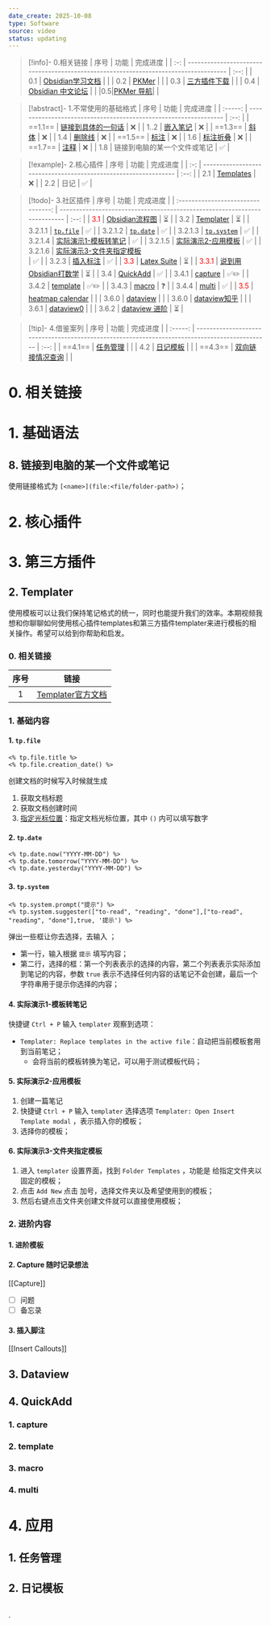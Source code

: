 ```yaml
---
date_create: 2025-10-08
type: Software
source: video
status: updating
---
```


> [!info]- 0.相关链接
| 序号  | 功能                                                                                   | 完成进度 |
| :-: | ------------------------------------------------------------------------------------ | :--: |
| 0.1 | [Obsidian学习文档](https://coffeetea.top/zh/)                                            |      |
| 0.2 | [PKMer](https://pkmer.cn/index_old/)                                                 |      |
| 0.3 | [三方插件下载](https://airtable.com/appErQxa3n8SnyUdO/shrdmp10Lxmf5Wmgl/tblJqnWpcKURTjysX) |      |
| 0.4 | [Obsidian 中文论坛](https://forum-zh.obsidian.md/)                                       |      |
|0.5|[PKMer 导航](https://pkmer.cn/link/)| |

> [!abstract]- 1.不常使用的基础格式
|   序号    | 功能                                                               | 完成进度 |
| :-----: | ---------------------------------------------------------------- | :--: |
| ==1.1== | [链接到具体的一句话](https://www.bilibili.com/video/BV1Hj411E7ra?t=316.9) |  ❌   |
|  1..2   | [嵌入笔记](https://www.bilibili.com/video/BV1Hj411E7ra?t=406.2)      |  ❌   |
| ==1.3== | [斜体](https://www.bilibili.com/video/BV1Hj411E7ra?t=671.5)        |  ❌   |
|   1.4   | [删除线](https://www.bilibili.com/video/BV1Hj411E7ra?t=699.9)       |  ❌   |
| ==1.5== | [标注](https://www.bilibili.com/video/BV1Hj411E7ra?t=1078.3)       |  ❌   |
|   1.6   | [标注折叠](https://www.bilibili.com/video/BV1Hj411E7ra?t=1227.6)     |  ❌   |
| ==1.7== | [注释](https://www.bilibili.com/video/BV1Hj411E7ra?t=1258.4)       |  ❌   |
|   1.8   | 链接到电脑的某一个文件或笔记                                                   |  ✅   |

> [!example]- 2.核心插件
| 序号  | 功能                                                              | 完成进度 |
| :-: | --------------------------------------------------------------- | :--: |
| 2.1 | [Templates](https://www.bilibili.com/video/BV1c64y1W7c2?t=52.0) |  ❌   |
| 2.2 | 日记                                                              |  ✅   |

> [!todo]- 3.社区插件
|                 序号                 | 功能                                                                        | 完成进度 |
| :--------------------------------: | ------------------------------------------------------------------------- | :--: |
|  <font color="#ff0000">3.1</font>  | [Obsidian流程图](https://zhuanlan.zhihu.com/p/1936544558864398155)           |  ⏳   |
|                3.2                 | [Templater](https://www.bilibili.com/video/BV1c64y1W7c2?t=480.9)          |  ⏳   |
|              3.2.1.1               | [`tp.file`](https://www.bilibili.com/video/BV1c64y1W7c2?t=627.9)          |  ✅   |
|              3.2.1.2               | [`tp.date`](https://www.bilibili.com/video/BV1c64y1W7c2?t=689.9)          |  ✅   |
|              3.2.1.3               | [`tp.system`](https://www.bilibili.com/video/BV1c64y1W7c2?t=724.5)        |  ✅   |
|              3.2.1.4               | [实际演示1-模板转笔记](https://www.bilibili.com/video/BV1c64y1W7c2?t=822)          |  ✅   |
|              3.2.1.5               | [实际演示2-应用模板](https://www.bilibili.com/video/BV1c64y1W7c2?t=1068.4)        |  ✅   |
|              3.2.1.6               | [实际演示3-文件夹指定模板](https://www.bilibili.com/video/BV1c64y1W7c2?t=1178.6)<br> |  ✅   |
|               3.2.3                | [插入标注](https://www.bilibili.com/video/BV1c64y1W7c2?t=1828.3)              |  ✅   |
|  <font color="#ff0000">3.3</font>  | [Latex Suite](https://zhuanlan.zhihu.com/p/1931395948728259558)           |  ⏳   |
| <font color="#ff0000">3.3.1</font> | [说到用Obsidian打数学](https://www.bilibili.com/video/BV13baozkETT/)            |  ⏳   |
|                3.4                 | [QuickAdd](https://www.bilibili.com/video/BV1Zi4y1v7st/)                  |  ✅   |
|               3.4.1                | [capture](https://www.bilibili.com/video/BV1Zi4y1v7st?t=112.5)            | ✅✏️  |
|               3.4.2                | [template](https://www.bilibili.com/video/BV1Zi4y1v7st?t=661.7)           | ✅✏️  |
|               3.4.3                | [macro](https://www.bilibili.com/video/BV1Zi4y1v7st?t=1015.0)             |  ❓   |
|               3.4.4                | [multi](https://www.bilibili.com/video/BV1Zi4y1v7st?t=1472.5)             |  ✅   |
|  <font color="#ff0000">3.5</font>  | [heatmap calendar](https://www.bilibili.com/video/BV1orubzJEi7?t=198.6)   |      |
|               3.6.0                | [dataview](https://github.com/blacksmithgu/obsidian-dataview)             |      |
|               3.6.0                | [dataview知乎](https://zhuanlan.zhihu.com/p/393550306)                      |      |
|               3.6.1                | [dataview0](https://blacksmithgu.github.io/obsidian-dataview/)            |      |
|               3.6.2                | [dataview 进阶](https://www.bilibili.com/video/BV1ewdnYtERW/)               |  ⏳   |

> [!tip]- 4.借鉴案列
|   序号    | 功能                                                                                             | 完成进度 |
| :-----: | ---------------------------------------------------------------------------------------------- | :--: |
| ==4.1== | [任务管理](https://www.bilibili.com/video/BV1Gu4y1G7Yy)                                            |      |
|   4.2   | [日记模板](https://www.bilibili.com/video/BV1fT4m1U7JS?vd_source=aef73766b941d8e52cb9a97d24ea42a2) |      |
| ==4.3== | [双向链接情况查询](https://www.bilibili.com/video/BV1ZZ421b7Db?t=807.8)                                |      |

# 0. 相关链接
# 1. 基础语法
## 8. 链接到电脑的某一个文件或笔记
使用链接格式为 `[<name>](file:<file/folder-path>)`；
# 2. 核心插件
# 3. 第三方插件
## 2. Templater
使用模板可以让我们保持笔记格式的统一，同时也能提升我们的效率。本期视频我想和你聊聊如何使用核心插件templates和第三方插件templater来进行模板的相关操作。希望可以给到你帮助和启发。
### 0. 相关链接
| 序号  | 链接                                                         |
| :-: | ---------------------------------------------------------- |
|  1  | [Templater官方文档](https://silentvoid13.github.io/Templater/) |
### 1. 基础内容
#### 1. `tp.file`
```templater
<% tp.file.title %>
<% tp.file.creation_date() %>

```
创建文档的时候写入时候就生成
1. 获取文档标题
2. 获取文档创建时间
3. [指定光标位置](https://www.bilibili.com/video/BV1c64y1W7c2?t=1014.5)：指定文档光标位置，其中 `()` 内可以填写数字
#### 2. `tp.date`
```templater
<% tp.date.now("YYYY-MM-DD") %>
<% tp.date.tomorrow("YYYY-MM-DD") %>
<% tp.date.yesterday("YYYY-MM-DD") %>
```
#### 3. `tp.system`
```templater
<% tp.system.prompt("提示") %>
<% tp.system.suggester(["to-read", "reading", "done"],["to-read", "reading", "done"],true, '提示') %>
```
弹出一些框让你去选择，去输入 ；
- 第一行，输入根据 `提示` 填写内容；
- 第二行，选择的框：第一个列表表示的选择的内容，第二个列表表示实际添加到笔记的内容，参数 `true` 表示不选择任何内容的话笔记不会创建，最后一个字符串用于提示你选择的内容；
#### 4. 实际演示1-模板转笔记
快捷键 `Ctrl + P` 输入 `templater` 观察到选项：
- `Templater: Replace templates in the active file`：自动把当前模板套用到当前笔记；
	- 会将当前的模板转换为笔记，可以用于测试模板代码；
#### 5. 实际演示2-应用模板
1. 创建一篇笔记
2. 快捷键 `Ctrl + P` 输入 `templater` 选择选项 `Templater: Open Insert Template modal` ，表示插入你的模板；
3. 选择你的模板；
#### 6. 实际演示3-文件夹指定模板
1. 进入 `templater` 设置界面，找到 `Folder Templates` ，功能是 给指定文件夹以固定的模板；
2. 点击 `Add New` 点击 加号，选择文件夹以及希望使用到的模板；
3. 然后右键点击文件夹创建文件就可以直接使用模板；
### 2. 进阶内容

#### 1. 进阶模板


#### 2. Capture 随时记录想法
[[Capture]]
- [ ] 问题
- [ ] 备忘录

#### 3. 插入脚注
[[Insert Callouts]]
## 3. Dataview

## 4. QuickAdd
### 1. capture

### 2. template

### 3. macro

### 4. multi

# 4. 应用
## 1. 任务管理


## 2. 日记模板










```templater

```


.

